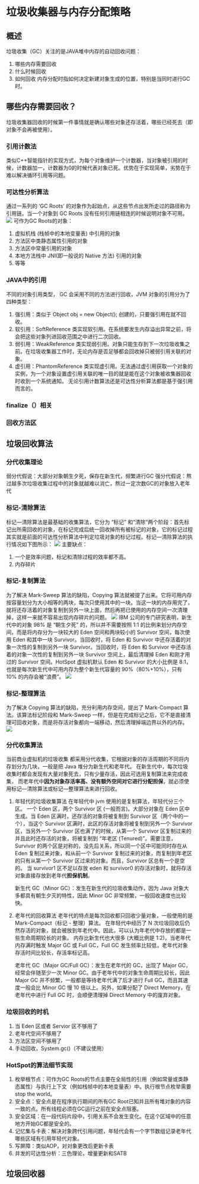 # 垃圾收集器与内存分配策略
## 概述
垃圾收集（GC）关注的是JAVA堆中内存的自动回收问题：
1. 哪些内存需要回收
2. 什么时候回收
3. 如何回收
内存分配时指如何决定新建对象生成的位置，特别是当同时进行GC时。
## 哪些内存需要回收？
垃圾收集器回收的时候第一件事情就是确认哪些对象还存活着，哪些已经死去（即对象不会再被使用）。
### 引用计数法
类似C++智能指针的实现方式，为每个对象维护一个计数器，当对象被引用的时候，计数器加一，计数器为0的时候代表对象已死。优势在于实现简单，劣势在于难以解决循环引用等问题。
### 可达性分析算法
通过一系列的 ‘GC Roots’ 的对象作为起始点，从这些节点出发所走过的路径称为引用链。当一个对象到 GC Roots 没有任何引用链相连的时候说明对象不可用。
![](https://img-blog.csdnimg.cn/20200616111953785.PNG?x-oss-process=image/watermark,type_ZmFuZ3poZW5naGVpdGk,shadow_10,text_aHR0cHM6Ly9ibG9nLmNzZG4ubmV0L3dlaXhpbl80MzY5MTcyMw==,size_16,color_FFFFFF,t_70#pic_left)
可作为GC Roots的对象：
1. 虚拟机栈 (栈帧中的本地变量表) 中引用的对象
2. 方法区中类静态属性引用的对象
3. 方法区中常量引用的对象
4. 本地方法栈中 JNI(即一般说的 Native 方法) 引用的对象
5. 等等
### JAVA中的引用
不同的对象引用类型， GC 会采用不同的方法进行回收，JVM 对象的引用分为了四种类型：
1. 强引用：类似于 Object obj = new Object(); 创建的，只要强引用在就不回收。
2. 软引用：SoftReference 类实现软引用。在系统要发生内存溢出异常之前，将会把这些对象列进回收范围之中进行二次回收。
3. 弱引用：WeakReference 类实现弱引用。对象只能生存到下一次垃圾收集之前。在垃圾收集器工作时，无论内存是否足够都会回收掉只被弱引用关联的对象。
4. 虚引用：PhantomReference 类实现虚引用。无法通过虚引用获取一个对象的实例，为一个对象设置虚引用关联的唯一目的就是能在这个对象被收集器回收时收到一个系统通知。
无论引用计数算法还是可达性分析算法都是基于强引用而言的。
### finalize（）相关
### 回收方法区
## 垃圾回收算法
### 分代收集理论
弱分代假说：大部分对象朝生夕死，保存在新生代，频繁进行GC
强分代假说：熬过越多次垃圾收集过程中的对象就越难以消亡，熬过一定次数GC的对象放入老年代
### 标记-清除算法
标记—清除算法是最基础的收集算法，它分为 “标记” 和“清除”两个阶段：首先标记出所需回收的对象，在标记完成后统一回收掉所有被标记的对象，它的标记过程其实就是前面的可达性分析算法中判定垃圾对象的标记过程。标记—清除算法的执行情况如下图所示：
![](https://img-blog.csdnimg.cn/20200616120336983.png?x-oss-process=image/watermark,type_ZmFuZ3poZW5naGVpdGk,shadow_10,text_aHR0cHM6Ly9ibG9nLmNzZG4ubmV0L3dlaXhpbl80MzY5MTcyMw==,size_16,color_FFFFFF,t_70#pic)
主要缺点：
1. 一个是效率问题，标记和清除过程的效率都不高。
2. 内存碎片
### 标记-复制算法
为了解决 Mark-Sweep 算法的缺陷，Copying 算法就被提了出来。它将可用内存按容量划分为大小相等的两块，每次只使用其中的一块。当这一块的内存用完了，就将还存活着的对象复制到另外一块上面，然后再把已使用的内存空间一次清理掉，这样一来就不容易出现内存碎片的问题。
![](https://imgconvert.csdnimg.cn/aHR0cDovL3BpY3R1cmUudGp0dWxvbmcudG9wLyVFNSVBNCU4RCVFNSU4OCVCNiVFNyVBRSU5NyVFNiVCMyU5NS5KUEc)
IBM 公司的专门研究表明，新生代中的对象 98% 是 “朝生夕死” 的，所以并不需要按照 1:1 的比例来划分内存空间，而是将内存分为一块较大的 Eden 空间和两块较小的 Survivor 空间，每次使用 Eden 和其中一块 Survivor。当回收时，将 Eden 和 Survivor 中还存活着的对象一次性的复制到另外一块 Survivor。当回收时，将 Eden 和 Survivor 中还存活着的对象一次性的复制到另外一块 Survivor 空间上，最后清理掉 Eden 和刚才用过的 Survivor 空间。HotSpot 虚拟机默认 Eden 和 Survivor 的大小比例是 8:1，也就是每次新生代中可用内存为整个新生代容量的 90%（80%+10%），只有 10% 的内存会被“浪费”。
![](https://imgconvert.csdnimg.cn/aHR0cDovL3BpY3R1cmUudGp0dWxvbmcudG9wL0VkZW4uSlBH)
### 标记-整理算法
为了解决 Copying 算法的缺陷，充分利用内存空间，提出了 Mark-Compact 算法。该算法标记阶段和 Mark-Sweep 一样，但是在完成标记之后，它不是直接清理可回收对象，而是将存活对象都向一端移动，然后清理掉端边界以外的内存。
![](https://img-blog.csdnimg.cn/20200616121613445.png?x-oss-process=image/watermark,type_ZmFuZ3poZW5naGVpdGk,shadow_10,text_aHR0cHM6Ly9ibG9nLmNzZG4ubmV0L3dlaXhpbl80MzY5MTcyMw==,size_16,color_FFFFFF,t_70#pic)

### 分代收集算法
当前商业虚拟机的垃圾收集 都采用分代收集，它根据对象的存活周期的不同将内存划分为几块，一般是把 Java 堆分为新生代和老年代。
在新生代中，每次垃圾收集时都会发现有大量对象死去，只有少量存活，因此可选用复制算法来完成收集，
而老年代中**因为对象存活率高、没有额外空间对它进行分配担保**，就必须使用标记—清除算法或标记—整理算法来进行回收。
1. 年轻代的垃圾收集算法
   在年轻代中 jvm 使用的是复制算法，年轻代分三个区。
   一个 Eden 区，两个 Survivor 区 (一般而言)。大部分对象在 Eden 区中生成。当 Eden 区满时，还存活的对象将被复制到 Survivor 区（两个中的一个），当这个 Survivor 区满时，此区的存活对象将被复制到另外一个 Survivor 区，当另外一个 Survivor 区也满了的时候，从第一个 Survivor 区复制过来的并且此时还存活的对象，将被复制到 “年老区 (Tenured)”。需要注意，Survivor 的两个区是对称的，没先后关系，所以同一个区中可能同时存在从 Eden 复制过来对象，和从前一个 Survivor 复制过来的对象，而复制到年老区的只有从第一个 Survivor 区过来的对象。而且，Survivor 区总有一个是空的。
   当 survivor1 区不足以存放 eden 和 survivor0 的存活对象时，就将存活对象直接存放到老年代**担保机制**。

   新生代 GC（Minor GC）：发生在新生代的垃圾收集动作，因为 Java 对象大多都具有朝生夕灭的特性，因此 Minor GC 非常频繁，一般回收速度也比较快。
2. 老年代的回收算法
   老年代的特点是每次回收都只回收少量对象，一般使用的是 Mark-Compact（标记 - 整理）算法。
   在年轻代中经历了 N 次垃圾回收后仍然存活的对象，就会被放到年老代中。因此，可以认为年老代中存放的都是一些生命周期较长的对象。
   内存比新生代也大很多 (大概比例是 1:2)，当老年代内存满时触发 Major GC 或 Full GC，Full GC 发生频率比较低，老年代对象存活时间比较长，存活率标记高。

    老年代 GC（Major GC/Full GC）：发生在老年代的 GC，出现了 Major GC，经常会伴随至少一次 Minor GC。由于老年代中的对象生命周期比较长，因此 Major GC 并不频繁，一般都是等待老年代满了后才进行 Full GC，而且其速度一般会比 Minor GC 慢 10 倍以上。另外，如果分配了 Direct Memory，在老年代中进行 Full GC 时，会顺便清理掉 Direct Memory 中的废弃对象。
### 垃圾回收的时机
1. 当 Eden 区或者 Servior 区不够用了
2. 老年代空间不够用了
3. 方法区空间不够用了
4. 手动回收，System.gc()（不建议使用）
   
### HotSpot的算法细节实现
<!-- #### 根节点枚举 -->
1. 枚举根节点：可作为GC Roots的节点主要在全局性的引用（例如常量或类静态属性）与执行上下文（例如栈帧中的本地变量表）中。执行根节点枚举需要stop the world。
2. 安全点：安全点是在程序执行期间的所有GC Root已知并且所有堆对象的内容一致的点。所有线程必须在GC运行之前在安全点阻塞。
3. 安全区域：在一段代码片段中，引用关系不会发生变化。在这个区域中的任意地方开始GC都是安全的。
4. 记忆集与卡表：解决对象跨代引用问题，年轻代会有一个字节数组记录老年代哪些区域有引用年轻代对象。
5. 写屏障：类似AOP，对对象更改后更新卡表
6. 并发的可达性分析：三色理论，增量更新和SATB
   
## 垃圾回收器
### 

